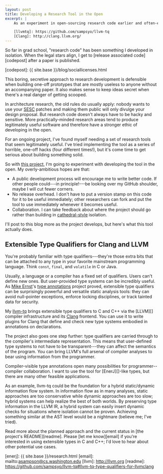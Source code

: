 ```yaml
---
layout: post
title: Developing a Research Tool in the Open
excerpt: |
    As an experiment in open-sourcing research code earlier and often-er than I usually do, I'm developing a [new compiler tool][llvmtq] in the open. It's a system for defining and checking user-specified type systems in C and C++ via the [Clang][] compiler.

    [llvmtq]: https://github.com/sampsyo/llvm-tq
    [Clang]: http://clang.llvm.org/
---
```

So far in grad school, "research code" has been something I developed in isolation. When the legal stars align, I get to [release associated code][codepost] after a paper is published.

[codepost]: {{ site.base }}/blog/sociallicenses.html

This boring, secretive approach to research development is defensible when building one-off prototypes that are mostly useless to anyone without an accompanying paper. It also makes sense to keep ideas secret when there's a real danger of getting scooped.

In architecture research, the old rules do usually apply: nobody wants to use your [SESC][] patches and making them public will only divulge your design proposal. 
But research code doesn't always have to be hacky and sensitive.
More practically-minded research areas tend to produce legitimately useful software and therefore have a stronger ethic of developing in the open.

[SESC]: http://iacoma.cs.uiuc.edu/~paulsack/sescdoc/

For an ongoing project, I've found myself needing a set of research tools that seem legitimately useful. I've tried implementing the tool as a series of horrible, one-off hacks (four different times!), but it's come time to get serious about building something solid.

So with [this project][llvmtq], I'm going to experiment with developing the tool in the open. My overly-ambitious hopes are that:

* A public development process will encourage me to write better code. If other people could---in principle!---be looking over my GitHub shoulder, maybe I will cut fewer corners.
* No release overhead. I don't have to put a version stamp on this code for it to be useful immediately; other researchers can fork and put the tool to use immediately whenever it becomes useful.
* Collaboration. I can take feedback about where the project should go rather than building in [cathedral-style][catb] isolation.

[catb]: http://www.catb.org/esr/writings/cathedral-bazaar/

I'll post to this blog more as the project develops, but here's what this tool actually does.

## Extensible Type Qualifiers for Clang and LLVM

You're probably familiar with type qualifiers---they're those extra bits that can be attached to any type in your favorite mainstream programming language. Think `const`, `final`, and `volatile` in C or Java.

Usually, a language or a compiler has a fixed set of qualifiers. Users can't define new ones. But user-provided type systems can be incredibly useful. As [Mike Ernst][mike]'s [type annotations][jsr308] project proved, extensible type qualifiers can be surprisingly powerful and versatile static analysis tools: they can avoid null-pointer exceptions, enforce locking disciplines, or track tainted data for security.

My [llvm-tq][llvmtq] brings extensible type qualifiers to C and C++ via the [LLVM][] compiler infrastructure and its [Clang][] frontend. You can use it to write plugins for Clang that define and check new type systems embodied in annotations on declarations.

The project also goes one step further: type qualifiers are carried through to the compiler's intermediate representation. This means that user-defined type systems to not have to be transparent---they can affect the semantics of the program. You can bring LLVM's full arsenal of compiler analyses to bear using information from the programmer.

Compiler-visible type annotations open many possibilities for programmer--compiler collaboration. I want to use the tool for [EnerJ][]-like types, but there are many other feasible applications.

As an example, llvm-tq could be the foundation for a hybrid static/dynamic information flow system. In information flow as in many analyses, static approaches are too conservative while dynamic approaches are too slow; hybrid systems can help realize the best of both worlds. By preserving type information in the LLVM IR, a hybrid system can easily insert dynamic checks for situations where isolation cannot be proven. Achieving something similar at the AST level would be a nightmare (believe me; I've tried).

Read more about the planned approach and the current status in [the project's README][readme]. Please [let me know][email] if you're interested in using extensible types in C and C++; I'd love to hear about other potential use cases.

[Clang]: http://clang.llvm.org/
[llvmtq]: https://github.com/sampsyo/llvm-tq
[jsr308]: http://types.cs.washington.edu/jsr308/
[mike]: https://homes.cs.washington.edu/~mernst/
[enerj]: {{ site.base }}/research.html
[email]: mailto:asampson@cs.washington.edu
[llvm]: http://llvm.org
[readme]: https://github.com/sampsyo/llvm-tq#llvm-tq-type-qualifiers-for-llvmclang
